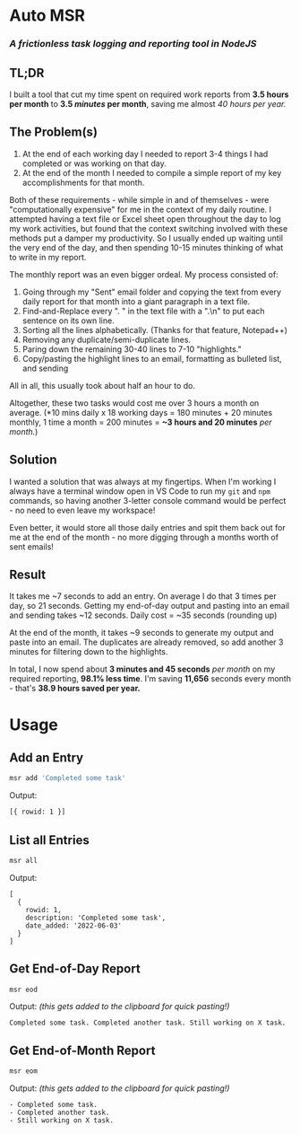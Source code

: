 # Auto MSR
### *A frictionless task logging and reporting tool in NodeJS*
## TL;DR
I built a tool that cut my time spent on required work reports from **3.5 hours per month** to **3.5 *minutes* per month**, saving me almost *40 hours per year.*
## The Problem(s)
1. At the end of each working day I needed to report 3-4 things I had completed or was working on that day.
1. At the end of the month I needed to compile a simple report of my key accomplishments for that month.

Both of these requirements - while simple in and of themselves - were "computationally expensive" for me in the context of my daily routine. I attempted having a text file or Excel sheet open throughout the day to log my work activities, but found that the context switching involved with these methods put a damper my productivity. So I usually ended up waiting until the very end of the day, and then spending 10-15 minutes thinking of what to write in my report.

The monthly report was an even bigger ordeal. My process consisted of:

1. Going through my "Sent" email folder and copying the text from every daily report for that month into a giant paragraph in a text file.
1. Find-and-Replace every ". " in the text file with a ".\n" to put each sentence on its own line.
1. Sorting all the lines alphabetically. (Thanks for that feature, Notepad++)
1. Removing any duplicate/semi-duplicate lines.
1. Paring down the remaining 30-40 lines to 7-10 "highlights."
1. Copy/pasting the highlight lines to an email, formatting as bulleted list, and sending

All in all, this usually took about half an hour to do.

Altogether, these two tasks would cost me over 3 hours a month on average. (*10 mins daily x 18 working days = 180 minutes + 20 minutes monthly, 1 time a month = 200 minutes = **~3 hours and 20 minutes** *per month.*)

## Solution

I wanted a solution that was always at my fingertips. When I'm working I always have a terminal window open in VS Code to run my `git` and `npm` commands, so having another 3-letter console command would be perfect - no need to even leave my workspace! 

Even better, it would store all those daily entries and spit them back out for me at the end of the month - no more digging through a months worth of sent emails!

## Result
It takes me ~7 seconds to add an entry. On average I do that 3 times per day, so 21 seconds. Getting my end-of-day output and pasting into an email and sending takes ~12 seconds. Daily cost = ~35 seconds (rounding up)

At the end of the month, it takes ~9 seconds to generate my output and paste into an email. The duplicates are already removed, so add another 3 minutes for filtering down to the highlights.

In total, I now spend about **3 minutes and 45 seconds** *per month* on my required reporting, **98.1% less time**. I'm saving **11,656** seconds every month - that's **38.9 hours saved per year.**

# Usage
## Add an Entry
```bash
msr add 'Completed some task'
```
Output:
```bash
[{ rowid: 1 }]
```
## List all Entries
```bash
msr all 
```

Output:
```
[
  {
    rowid: 1,
    description: 'Completed some task',
    date_added: '2022-06-03'
  }
]
```
## Get End-of-Day Report
```bash
msr eod
```
Output: *(this gets added to the clipboard for quick pasting!)*
```
Completed some task. Completed another task. Still working on X task.
```
## Get End-of-Month Report
```bash
msr eom
```
Output: *(this gets added to the clipboard for quick pasting!)*
```
- Completed some task.
- Completed another task.
- Still working on X task.
```
